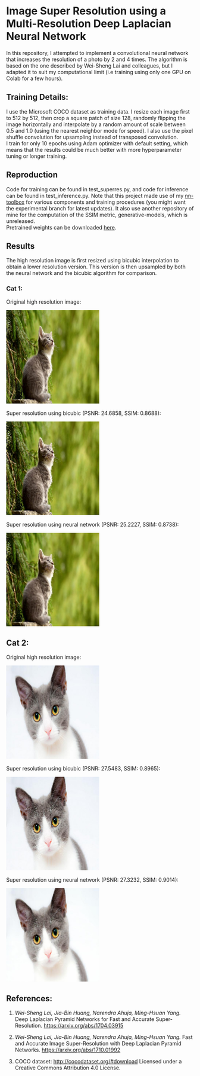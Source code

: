 # Image Super Resolution using a Multi-Resolution Deep Laplacian Neural Network
In this repository, I attempted to implement a convolutional neural network that increases the resolution of a photo by 2 and 4 times. The algorithm is based on the one described by Wei-Sheng Lai and colleagues, but I adapted it to suit my computational limit (i.e training using only one GPU on Colab for a few hours).

## Training Details:
I use the Microsoft COCO dataset as training data. I resize each image first to 512 by 512, then crop a square patch of size 128, randomly flipping the image horizontally and interpolate by a random amount of scale between 0.5 and 1.0 (using the nearest neighbor mode for speed). I also use the pixel shuffle convolution for upsampling instead of transposed convolution.
<br />
I train for only 10 epochs using Adam optimizer with default setting, which means that the results could be much better with more hyperparameter tuning or longer training.

## Reproduction
Code for training can be found in test_superres.py, and code for inference can be found in test_inference.py. Note that this project made use of my [nn-toolbox](https://github.com/nhatsmrt/nn-toolbox/tree/experimental/nntoolbox) for various components and training procedures (you might want the experimental branch for latest updates). It also use another repository of mine for the computation of the SSIM metric, generative-models, which is unreleased.
<br />
Pretrained weights can be downloaded [here](https://drive.google.com/file/d/1YwTJr8VPYibOYLXh3JdKNkp1JJZDomXD/view?usp=sharing).
## Results
The high resolution image is first resized using bicubic interpolation to obtain a lower resolution version. This version is then upsampled by both the neural network and the bicubic algorithm for comparison.
### Cat 1:

Original high resolution image:

<img src="demo/high_res.jpg"  alt="high_res_1" width="250"/>

Super resolution using bicubic (PSNR: 24.6858, SSIM: 0.8688):

<img src="demo/poor_quality.jpg" alt="generated_1" width="250" />

Super resolution using neural network (PSNR: 25.2227, SSIM: 0.8738):

<img src="demo/generated.jpg" alt="generated_1" width="250" />

## Cat 2:

Original high resolution image:

<img src="demo/high_res_2.jpg"  alt="high_res_2" width="250"/>

Super resolution using bicubic (PSNR: 27.5483, SSIM: 0.8965):

<img src="demo/poor_quality_2.jpg" alt="generated_2" width="250" />

Super resolution using neural network (PSNR: 27.3232, SSIM: 0.9014):

<img src="demo/generated_2.jpg" alt="generated_2" width="250" />

## References:
1. <em>Wei-Sheng Lai, Jia-Bin Huang, Narendra Ahuja, Ming-Hsuan Yang.</em> Deep Laplacian Pyramid Networks for Fast and Accurate Super-Resolution. https://arxiv.org/abs/1704.03915

2. <em>Wei-Sheng Lai, Jia-Bin Huang, Narendra Ahuja, Ming-Hsuan Yang.</em> Fast and Accurate Image Super-Resolution with Deep Laplacian Pyramid Networks. https://arxiv.org/abs/1710.01992

3. COCO dataset: http://cocodataset.org/#download
Licensed under a Creative Commons Attribution 4.0 License.
